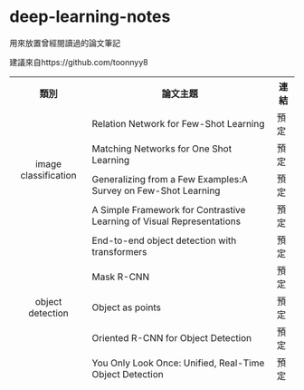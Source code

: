 
<!DOCTYPE html>
<html>
<body>
    <h1>deep-learning-notes</h1>
    <div class="block">
        <p> 
            用來放置曾經閱讀過的論文筆記
        </p>
        <table>
            <thead>
                <tr>
					          <th>類別</th>
                    <th>論文主題</th>
                    <th>連結</th>
                </tr>
               <tr>
					          <td rowspan=4 align=center>image classification</td>
                    <td>Relation Network for Few-Shot Learning</td>
                    <td>預定</td>
                </tr>
                <tr>
                    <td>Matching Networks for One Shot Learning</td>
                    <td>預定</td>
                </tr>
                <tr>
                    <td>Generalizing from a Few Examples:A Survey on Few-Shot Learning</td>
                    <td>預定</td>
                </tr>
				<tr>
                    <td>A Simple Framework for Contrastive Learning of Visual Representations</td>
                    <td>預定</td>
                </tr>
              <tr>
					<td rowspan=5 align=center>object detection</td>
                    <td>End-to-end object detection with transformers</td>
                    <td>預定</td>
                </tr>
                <tr>
                    <td>Mask R-CNN</td>
                    <td>預定</td>
                </tr>
                <tr>
                    <td>Object as points</td>
                    <td>預定</td>
                </tr>
                <tr>
                    <td>Oriented R-CNN for Object Detection</td>
                    <td>預定</td>
                </tr>
		<tr>
                    <td>You Only Look Once: Unified, Real-Time Object Detection</td>
                    <td>預定</td>
                </tr>
            </thead>
          </div>
        
  
          
   <p>
     建議來自https://github.com/toonnyy8
   </p>

